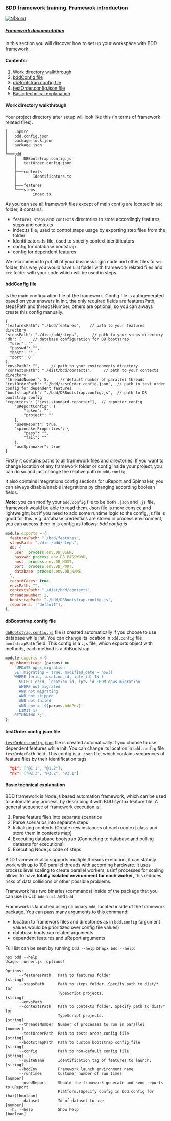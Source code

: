 ### BDD framework training. Framewok introduction

[![N|Solid](https://images.ctfassets.net/fikanzmkdlqn/5NoHRB1q6lrNzSSpekhrG5/cf22f3d7d9e82aed5e79659800458b57/TELUS_TAGLINE_HORIZONTAL_EN.svg)](https://www.telus.com/en/)

##### [Framework documentation](https://github.com/telus/telus-bdd-docs)

In this section you will discover how to set up your workspace with BDD framework.

#### Contents:

1. [Work directory walkthrough](#work-directory-walkthrough)
2. [bddConfig file](#bddconfig-file)
3. [dbBootstrap.config file](#dbbootstrapconfig-file)
4. [testOrder.config.json file](#testorderconfigjson-file)
5. [Basic technical explanation](#basic-technical-explanation)

#### Work directory walkthrough

Your project directory after setup will look like this (in terms of framework related files).

```
│   .npmrc
│   bdd.config.json
│   package-lock.json
│   package.json
│
└───bdd
    │   DBBootstrap.config.js
    │   testOrder.config.json
    │
    ├───contexts
    │       Identificators.ts
    │
    ├───features
    └───steps
            index.ts
```

As you can see all framework files except of main config are located in `bdd` folder, it contains:

- `features`, `steps` and `contexts` directories to store accordingly features, steps and contexts
- index.ts file, used to control steps usage by exporting step files from the folder
- Identificators.ts file, used to specify context identificators
- config for database bootstrap
- config for dependent features

We recommend to put all of your business logic code and other files to `src` folder, this way you would have `bdd` folder with framework related files and `src` folder with your code which will be used in steps.

#### bddConfig file

Is the main configuration file of the framework. Config file is autogenerated based on your answers in init, the only required fields are featuresPath, stepsPath and threadsNumber, others are optional, so you can always create this config manually.

```
{
"featuresPath": "./bdd/features",    // path to your features directory
"stepsPath": "./dist/bdd/steps",      // path to your steps directory
"db": {     // database configuration for DB bootstrap
  "user": "",
  "passwd": "",
  "host": "",
  "port": 0
},
"envsPath": "",     // path to your environments directory
"contextsPath": "./dist/bdd/contexts",     // path to your contexts directory
"threadsNumber": 5,     // default number of parallel threads
"testOrderPath": "./bdd/testOrder.config.json",  // path to test order config for dependent features
"bootstrapPath": "./bdd/DBBootstrap.config.js",  // path to DB bootstrap config
"reporters": ["jest-standard-reporter"],  // reporter config
	"uReportConfig": {
		"token": "",
		"project": ""
	},
	"useUReport": true,
	"spinnakerProperties": {
		"pass": "",
		"fail": ""
	},
	"useSpinnaker": true
}
```

Firstly it contains paths to all framework files and directories. If you want to change location of any framework folder or config inside your project, you can do so and just change the relative path in `bdd.config`.

It also contains integrations config sections for uReport and Spinnaker, you can always disable/enable integrations by changing according boolean fields.

_**Note**_: you can modify your `bdd.config` file to be both `.json` and `.js` file, framework would be able to read them.
Json file is more consice and lightweight, but if you need to add some runtime logic to the config, js file is good for this.
e.g. database credentials are stored in process environment, you can access them in js config as follows:
_bdd.config.js_

```javascript
module.exports = {
  featuresPath: "./bdd/features",
  stepsPath: "./dist/bdd/steps",
  db: {
    user: process.env.DB_USER,
    passwd: process.env.DB_PASSWORD,
    host: process.env.DB_HOST,
    port: process.env.DB_PORT,
    database: process.env.DB_NAME,
  },
  recordCases: true,
  envsPath: "",
  contextsPath: "./dist/bdd/contexts",
  threadsNumber: 2,
  bootstrapPath: "./bdd/DBBootstrap.config.js",
  reporters: ["default"],
};
```

#### dbBootstrap.config file

[`dbBootstrap.config.js`](./database-bootstrap.md) file is created automatically if you choose to use database while init.
You can change its location in `bdd.config` file `bootstrapPath` field.
This config is a `.js` file, which exports object with methods, each method is a dbBootstrap.

```javascript
module.exports = {
  opusbootstrap: (params) =>
    `UPDATE opus_migration
    SET migrating = true, modified_date = now()
    WHERE (ecid, location_id, iptv_id) IN (
      SELECT ecid, location_id, iptv_id FROM opus_migration
      WHERE not migrated 
      AND not migrating
      AND not skipped
      AND not failed
      AND env = '${params.bddEnv}'
      LIMIT 1)
    RETURNING *;`,
};
```

#### testOrder.config.json file

[`testOrder.config.json`](./dependent-features.md) file is created automatically if you choose to use dependent features while init.
You can change its location in `bdd.config` file `testOrderPath` field.
This config is a `.json` file, which contains sequences of feature files by their identification tags.

```json
  "@1": ["@1.1", "@1.2"],
  "@2": ["@2.3", "@2.2", "@2.1"]
```

#### Basic technical explanation

BDD framework is Node.js based automation framework, which can be used to automate any process, by describing it with BDD syntax feature file.
A general sequence of framework execution is:

1. Parse feature files into separate scenarios
2. Parse scenarios into separate steps
3. Initializing contexts (Create new instances of each context class and store them in contexts map)
4. Executing database bootstrap (Connecting to database and pulling datasets for executions)
5. Executing Node.js code of steps

BDD framework also supports multiple threads execution, it can stabely work with up to 100 parallel threads with according hardware.
It uses process level scaling to create parallel workers, usinf processes for scaling allows to have **totally isolated environment for each worker**, this reduces risks of data collisions or other possible problems.

Framework has two binaries (commands) inside of the package that you can use in CLI: `bdd-init` and `bdd`

Framework is launched using cli binary `bdd`, located inside of the framework package.
You can pass many arguments to this command:

- location to framework files and directories as in `bdd.config` (argument values would be prioritized over config file values)
- database bootstrap related arguments
- dependent features and uReport arguments

Full list can be seen by running `bdd --help` or `npx bdd --help`:

```
npx bdd --help
Usage: runner.js [options]

Options:
      --featuresPath   Path to features folder                          [string]
      --stepsPath      Path to steps folder. Specify path to dist/* for
                       TypeScript projects.                             [string]
      --envsPath
      --contextsPath   Path to contexts folder. Specify path to dist/* for
                       TypeScript projects.                             [string]
      --threadsNumber  Number of processes to run in parallel           [number]
      --testOrderPath  Path to tests order config file                  [string]
      --bootstrapPath  Path to custom bootstrap config file             [string]
      --config         Path to non-default config file                  [string]
      --suiteName      Identification tag of features to launch.        [string]
      --bddEnv         Framework launch environment name
      --runTimes       Customer number of run times                     [number]
      --useUReport     Should the framework generate and send reports to uReport
                       Platform.(Specify config in bdd.config for that)[boolean]
      --dataset        Id of dataset to use                             [number]
  -h, --help           Show help                                       [boolean]
```

